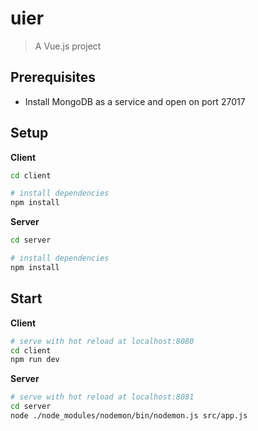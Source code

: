 # uier

> A Vue.js project

## Prerequisites

* Install MongoDB as a service and open on port 27017

## Setup

**Client**
``` bash
cd client

# install dependencies
npm install
```

**Server**
``` bash
cd server

# install dependencies
npm install
```

## Start

**Client**
```bash
# serve with hot reload at localhost:8080
cd client
npm run dev
```

**Server**
```bash
# serve with hot reload at localhost:8081
cd server
node ./node_modules/nodemon/bin/nodemon.js src/app.js
```